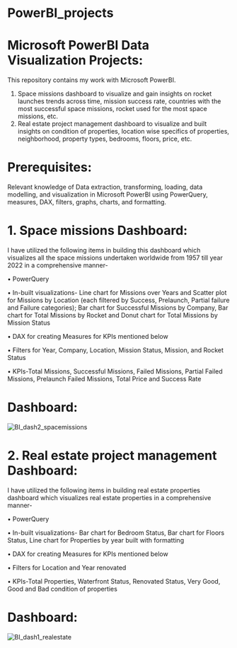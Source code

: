 # PowerBI_projects
# Microsoft PowerBI Data Visualization Projects:
This repository contains my work with Microsoft PowerBI.
1.	Space missions dashboard to visualize and gain insights on rocket launches trends across time, mission success rate, countries with the most successful space missions, rocket used for the most space missions, etc.
2.	Real estate project management dashboard to visualize and built insights on condition of properties, location wise specifics of properties, neighborhood, property types, bedrooms, floors, price, etc.


# Prerequisites:
Relevant knowledge of Data extraction, transforming, loading, data modelling, and visualization in Microsoft PowerBI using PowerQuery, measures, DAX, filters, graphs, charts, and formatting.


 # 1. Space missions Dashboard:
I have utilized the following items in building this dashboard which visualizes all the space missions undertaken worldwide from 1957 till year 2022 in a comprehensive manner-

•	PowerQuery

•	In-built visualizations- Line chart for Missions over Years and Scatter plot for Missions by Location (each filtered by Success, Prelaunch, Partial failure and Failure categories); Bar chart for Successful Missions by Company, Bar chart for Total Missions by Rocket and Donut chart for Total Missions by Mission Status

•	DAX for creating Measures for KPIs mentioned below

•	Filters for Year, Company, Location, Mission Status, Mission, and Rocket Status

•	KPIs-Total Missions, Successful Missions, Failed Missions, Partial Failed Missions, Prelaunch Failed Missions, Total Price and Success Rate


# Dashboard:

![BI_dash2_spacemissions](https://github.com/vaishaliv20/PowerBI_projects/assets/90524268/acbceac0-cd3f-4357-b4f8-96e1987b5c62)


# 2. Real estate project management Dashboard:
I have utilized the following items in building real estate properties dashboard which visualizes real estate properties in a comprehensive manner-

•	PowerQuery

•	In-built visualizations- Bar chart for Bedroom Status, Bar chart for Floors Status, Line chart for Properties by year built with formatting

•	DAX for creating Measures for KPIs mentioned below

•	Filters for Location and Year renovated

•	KPIs-Total Properties, Waterfront Status, Renovated Status, Very Good, Good and Bad condition of properties

# Dashboard:

![BI_dash1_realestate](https://github.com/vaishaliv20/PowerBI_projects/assets/90524268/b26162e1-8110-47d7-bf07-484545c32116)












